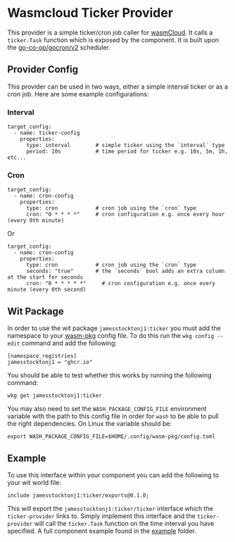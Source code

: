# Wasmcloud Ticker Provider

This provider is a simple ticker/cron job caller for [wasmCloud](https://github.com/wasmCloud/wasmCloud). It calls a `ticker.Task` function which is exposed by the component. It is built upon the [go-co-op/gocron/v2](https://github.com/go-co-op/gocron/v2) scheduler.

## Provider Config

This provider can be used in two ways, either a simple interval ticker or as a cron job. Here are some example configurations:

### Interval
```
target_config:
  - name: ticker-config
    properties:
      type: interval        # simple ticker using the `interval` type
      period: 10s           # time period for ticker e.g. 10s, 5m, 1h, etc...
```

### Cron
```
target_config:
  - name: cron-config
    properties:
      type: cron            # cron job using the `cron` type
      cron: "0 * * * *"     # cron configuration e.g. once every hour (every 0th minute)
```
Or
```
target_config:
  - name: cron-config
    properties:
      type: cron            # cron job using the `cron` type
      seconds: "true"       # the `seconds` bool adds an extra column at the start for seconds
      cron: "0 * * * * *"     # cron configuration e.g. once every minute (every 0th second)
```

## Wit Package

In order to use the wit package `jamesstocktonj1:ticker` you must add the namespace to your [wasm-pkg](https://github.com/bytecodealliance/wasm-pkg-tools) config file. To do this run the `wkg config --edit` command and add the following:
```
[namespace_registries]
jamesstocktonj1 = "ghcr.io"
```

You should be able to test whether this works by running the following command:
```
wkg get jamesstocktonj1:ticker
```

You may also need to set the `WASH_PACKAGE_CONFIG_FILE` environment variable with the path to this config file in order for `wash` to be able to pull the right dependencies. On Linux the variable should be:
```
export WASH_PACKAGE_CONFIG_FILE=$HOME/.config/wasm-pkg/config.toml
```

## Example

To use this interface within your component you can add the following to your wit world file:
```
include jamesstocktonj1:ticker/exports@0.1.0;
```

This will export the `jamesstocktonj1:ticker/ticker` interface which the `ticker-provider` links to. Simply implement this interface and the `ticker-provider` will call the `ticker.Task` function on the time interval you have specified. A full component example found in the [example](https://github.com/jamesstocktonj1/ticker-provider/tree/main/example) folder.